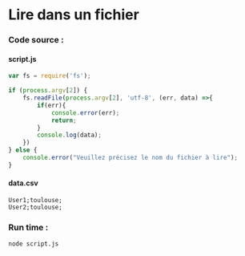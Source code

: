 # Lire dans un fichier

### Code source :
#### script.js
```javascript
var fs = require('fs');

if (process.argv[2]) {
    fs.readFile(process.argv[2], 'utf-8', (err, data) =>{
        if(err){
            console.error(err);
            return;
        }
        console.log(data);
    })
} else {
    console.error("Veuillez précisez le nom du fichier à lire");
}
```

#### data.csv
```csv
User1;toulouse;
User2;toulouse;
```

### Run time :
```
node script.js
```